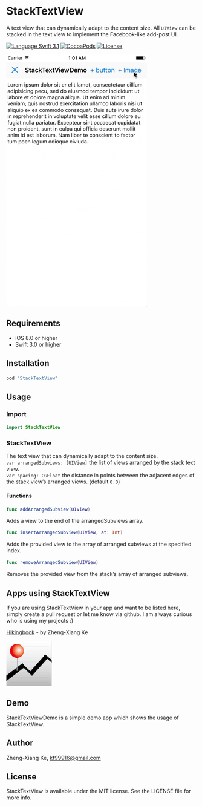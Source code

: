 # StackTextView
A text view that can dynamically adapt to the content size. All `UIView` can be stacked in the text view to implement the Facebook-like add-post UI.

[![Language Swift 3.1](https://img.shields.io/badge/Language-Swift%203.1-orange.svg?style=flat)](https://swift.org)
[![CocoaPods](https://img.shields.io/cocoapods/v/StackTextView.svg)](#cocoapods)
[![License](https://img.shields.io/github/license/kf99916/StackTextView.svg)](LICENSE)

![StackTextView](/screenshots/stackTextView.gif "StackTextView")

## Requirements

- iOS 8.0 or higher
- Swift 3.0 or higher

## Installation

```ruby
pod "StackTextView"
```

## Usage

### Import

```swift
import StackTextView
```

### StackTextView

The text view that can dynamically adapt to the content size.  
`var arranged​Subviews: [UIView]` the list of views arranged by the stack text view.   
`var spacing: CGFloat` the distance in points between the adjacent edges of the stack view’s arranged views. (default `0.0`) 

#### Functions

```swift
func addArrangedSubview(UIView)
```
Adds a view to the end of the arrangedSubviews array.

```swift
func insertArrangedSubview(UIView, at: Int)
```
Adds the provided view to the array of arranged subviews at the specified index.

```swift
func removeArrangedSubview(UIView)
```
Removes the provided view from the stack’s array of arranged subviews. 

## Apps using StackTextView

If you are using StackTextView in your app and want to be listed here, simply create a pull request or let me know via github. I am always curious who is using my projects :)

[Hikingbook](https://itunes.apple.com/app/id1067838748) - by Zheng-Xiang Ke

![Hikingbook](apps/Hikingbook.png)

## Demo

StackTextViewDemo is a simple demo app which shows the usage of StackTextView.

## Author

Zheng-Xiang Ke, kf99916@gmail.com

## License

StackTextView is available under the MIT license. See the LICENSE file for more info.

